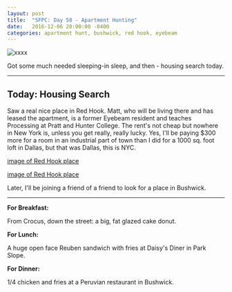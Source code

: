 ```yaml
---
layout: post
title:  "SFPC: Day 58 - Apartment Hunting"
date:   2016-12-06 20:00:00 -0400
categories: apartment hunt, bushwick, red hook, eyebeam
---
```


![xxxx](/images/IMG_xxxx.JPG)

Got some much needed sleeping-in sleep, and then - housing search today.

-----

<h2>Today: Housing Search</h2>

Saw a real nice place in Red Hook. Matt, who will be living there and has leased the apartment, is a former Eyebeam resident and teaches Processing at Pratt and Hunter College. The rent's not cheap but nowhere in New York is, unless you get really, really lucky. Yes, I'll be paying $300 more for a room in an industrial part of town than I did for a 1000 sq. foot loft in Dallas, but that was Dallas, this is NYC.

[image of Red Hook place]()

[image of Red Hook place]()

Later, I'll be joining a friend of a friend to look for a place in Bushwick.

-----

**For Breakfast:**

From Crocus, down the street: a big, fat glazed cake donut.

**For Lunch:**

A huge open face Reuben sandwich with fries at Daisy's Diner in Park Slope.

**For Dinner:**

1/4 chicken and fries at a Peruvian restaurant in Bushwick.

